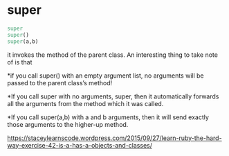 # super
```ruby
super
super()
super(a,b)
```
it invokes the method of the parent class.
An interesting thing to take note of is that

*if you call super() with an empty argument list, no arguments will be passed to the parent class’s method!

*If you call super with no arguments, super, then it automatically forwards all the arguments from the method which it was called.

*If you call super(a,b) with a and b arguments, then it will send exactly those arguments to the higher-up method.

https://staceylearnscode.wordpress.com/2015/09/27/learn-ruby-the-hard-way-exercise-42-is-a-has-a-objects-and-classes/
